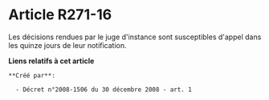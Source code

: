 # Article R271-16

Les décisions rendues par le juge d'instance sont susceptibles d'appel dans les quinze jours de leur notification.

**Liens relatifs à cet article**

	**Créé par**:

	  - Décret n°2008-1506 du 30 décembre 2008 - art. 1
